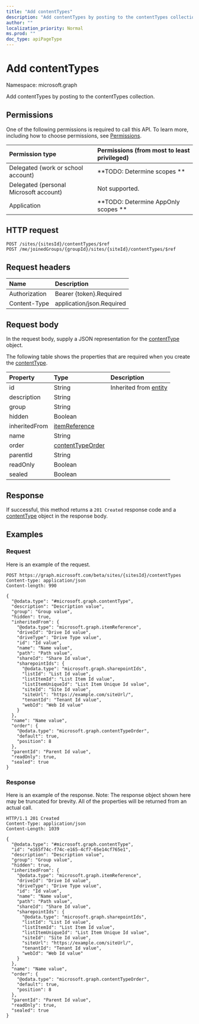 ```yaml
---
title: "Add contentTypes"
description: "Add contentTypes by posting to the contentTypes collection."
author: ""
localization_priority: Normal
ms.prod: ""
doc_type: apiPageType
---
```


# Add contentTypes

Namespace: microsoft.graph

Add contentTypes by posting to the contentTypes collection.

## Permissions
One of the following permissions is required to call this API. To learn more, including how to choose permissions, see [Permissions](/concepts/permissions-reference.md).

|Permission type|Permissions (from most to least privileged)|
|:---|:---|
|Delegated (work or school account)|**TODO: Determine scopes **|
|Delegated (personal Microsoft account)|Not supported.|
|Application|**TODO: Determine AppOnly scopes **|

## HTTP request
<!-- {
  "blockType": "ignored"
}
-->
``` http
POST /sites/{sitesId}/contentTypes/$ref
POST /me/joinedGroups/{groupId}/sites/{siteId}/contentTypes/$ref
```

## Request headers
|Name|Description|
|:---|:---|
|Authorization|Bearer {token}.Required|
|Content-Type|application/json.Required|

## Request body
In the request body, supply a JSON representation for the [contentType](../resources/contenttype.md) object.

The following table shows the properties that are required when you create the [contentType](../resources/contenttype.md).

|Property|Type|Description|
|:---|:---|:---|
|id|String| Inherited from [entity](../resources/entity.md)|
|description|String||
|group|String||
|hidden|Boolean||
|inheritedFrom|[itemReference](../resources/itemreference.md)||
|name|String||
|order|[contentTypeOrder](../resources/contenttypeorder.md)||
|parentId|String||
|readOnly|Boolean||
|sealed|Boolean||



## Response
If successful, this method returns a `201 Created` response code and a [contentType](../resources/contenttype.md) object in the response body.

## Examples

### Request
Here is an example of the request.
<!-- {
  "blockType": "request",
  "name": "create_contenttype_from_"
}
-->
``` http
POST https://graph.microsoft.com/beta/sites/{sitesId}/contentTypes
Content-type: application/json
Content-length: 990

{
  "@odata.type": "#microsoft.graph.contentType",
  "description": "Description value",
  "group": "Group value",
  "hidden": true,
  "inheritedFrom": {
    "@odata.type": "microsoft.graph.itemReference",
    "driveId": "Drive Id value",
    "driveType": "Drive Type value",
    "id": "Id value",
    "name": "Name value",
    "path": "Path value",
    "shareId": "Share Id value",
    "sharepointIds": {
      "@odata.type": "microsoft.graph.sharepointIds",
      "listId": "List Id value",
      "listItemId": "List Item Id value",
      "listItemUniqueId": "List Item Unique Id value",
      "siteId": "Site Id value",
      "siteUrl": "https://example.com/siteUrl/",
      "tenantId": "Tenant Id value",
      "webId": "Web Id value"
    }
  },
  "name": "Name value",
  "order": {
    "@odata.type": "microsoft.graph.contentTypeOrder",
    "default": true,
    "position": 8
  },
  "parentId": "Parent Id value",
  "readOnly": true,
  "sealed": true
}
```

### Response
Here is an example of the response. Note: The response object shown here may be truncated for brevity. All of the properties will be returned from an actual call.
<!-- {
  "blockType": "response",
  "truncated": true,
  "@odata.type": "microsoft.graph.contenttype"
}
-->
``` http
HTTP/1.1 201 Created
Content-Type: application/json
Content-Length: 1039

{
  "@odata.type": "#microsoft.graph.contentType",
  "id": "e165f74c-f74c-e165-4cf7-65e14cf765e1",
  "description": "Description value",
  "group": "Group value",
  "hidden": true,
  "inheritedFrom": {
    "@odata.type": "microsoft.graph.itemReference",
    "driveId": "Drive Id value",
    "driveType": "Drive Type value",
    "id": "Id value",
    "name": "Name value",
    "path": "Path value",
    "shareId": "Share Id value",
    "sharepointIds": {
      "@odata.type": "microsoft.graph.sharepointIds",
      "listId": "List Id value",
      "listItemId": "List Item Id value",
      "listItemUniqueId": "List Item Unique Id value",
      "siteId": "Site Id value",
      "siteUrl": "https://example.com/siteUrl/",
      "tenantId": "Tenant Id value",
      "webId": "Web Id value"
    }
  },
  "name": "Name value",
  "order": {
    "@odata.type": "microsoft.graph.contentTypeOrder",
    "default": true,
    "position": 8
  },
  "parentId": "Parent Id value",
  "readOnly": true,
  "sealed": true
}
```

